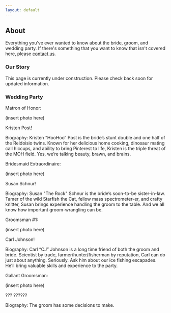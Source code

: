 ```yaml
---
layout: default
---
```


## About ##

Everything you’ve ever wanted to know about the bride, groom, and wedding party. If there's something that you want to know that isn't covered here, please [contact us](/about/contact.html).



### Our Story ###

This page is currently under construction. Please check back soon for updated information.




### Wedding Party ###

Matron of Honor:

(insert photo here)

Kristen Post!



Biography: Kristen “HooHoo” Post is the bride’s stunt double and one half of the Reidoisio twins. Known for her delicious home cooking, dinosaur mating call hiccups, and ability to bring Pinterest to life, Kristen is the triple threat of the MOH field. Yes, we’re talking beauty, brawn, and brains.



Bridesmaid Extraordinaire:

(insert photo here)

Susan Schnur!


Biography: Susan "The Rock" Schnur is the bride’s soon-to-be sister-in-law. Tamer of the wild Starfish the Cat, fellow mass spectrometer-er, and crafty knitter, Susan brings experience handling the groom to the table. And we all know how important groom-wrangling can be.



Groomsman #1:

(insert photo here)

Carl Johnson!

Biography: Carl “CJ” Johnson is a long time friend of both the groom and bride. Scientist by trade, farmer/hunter/fisherman by reputation, Carl can do just about anything. Seriously. Ask him about our ice fishing escapades. He’ll bring valuable skills and experience to the party.



Gallant Groomsman:

(insert photo here)

??? ??????

Biography: The groom has some decisions to make. 

